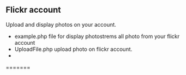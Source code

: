 Flickr account 
---------------


Upload and display photos on your account.

- example.php file for display photostrems all photo from your flickr account
- UploadFile.php upload photo on flickr account.
- 


=======
